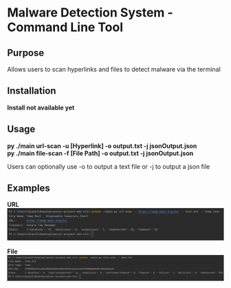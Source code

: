 # Malware Detection System - Command Line Tool
 
## Purpose

Allows users to scan hyperlinks and files to detect malware via the terminal

## Installation

**Install not available yet**

## Usage

**py ./main url-scan -u [Hyperlink] -o output.txt -j jsonOutput.json**   
**py ./main file-scan -f [File Path] -o output.txt -j jsonOutput.json**

Users can optionally use -o to output a text file or -j to output a json file

## Examples

**URL**
![screenshot](./public/results-commandlineurl.png)

**File**
![screenshot](./public/results-commandlinefile.png)

